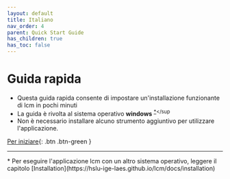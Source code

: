 ```yaml
---
layout: default
title: Italiano
nav_order: 4
parent: Quick Start Guide
has_children: true
has_toc: false
---
```


# Guida rapida 

- Questa guida rapida consente di impostare un'installazione funzionante di lcm in pochi minuti
- La guida è rivolta al sistema operativo **windows** <sup><a href="#windows">*</a></sup 
- Non è necessario installare alcuno strumento aggiuntivo per utilizzare l'applicazione.

[Per iniziare](https://hslu-ige-laes.github.io/lcm/docs/quickStartGuide/it/gettingStarted/){: .btn .btn-green }

<hr>
<a id="windows">*</a> Per eseguire l'applicazione lcm con un altro sistema operativo, leggere il capitolo [Installation](https://hslu-ige-laes.github.io/lcm/docs/installation) 
<br>